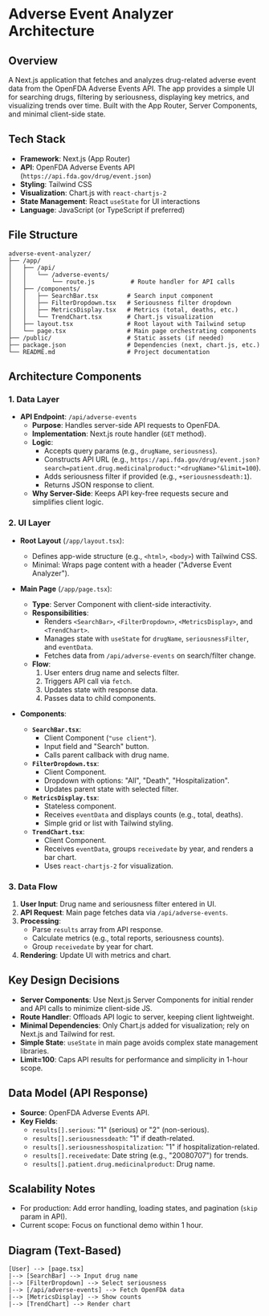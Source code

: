 # Adverse Event Analyzer Architecture

## Overview
A Next.js application that fetches and analyzes drug-related adverse event data from the OpenFDA Adverse Events API. The app provides a simple UI for searching drugs, filtering by seriousness, displaying key metrics, and visualizing trends over time. Built with the App Router, Server Components, and minimal client-side state.

## Tech Stack
- **Framework**: Next.js (App Router)
- **API**: OpenFDA Adverse Events API (`https://api.fda.gov/drug/event.json`)
- **Styling**: Tailwind CSS
- **Visualization**: Chart.js with `react-chartjs-2`
- **State Management**: React `useState` for UI interactions
- **Language**: JavaScript (or TypeScript if preferred)

## File Structure

```
adverse-event-analyzer/
├── /app/
│   ├── /api/
│   │   └── /adverse-events/
│   │       └── route.js          # Route handler for API calls
│   ├── /components/
│   │   ├── SearchBar.tsx        # Search input component
│   │   ├── FilterDropdown.tsx   # Seriousness filter dropdown
│   │   ├── MetricsDisplay.tsx   # Metrics (total, deaths, etc.)
│   │   └── TrendChart.tsx       # Chart.js visualization
│   ├── layout.tsx               # Root layout with Tailwind setup
│   └── page.tsx                 # Main page orchestrating components
├── /public/                     # Static assets (if needed)
├── package.json                 # Dependencies (next, chart.js, etc.)
└── README.md                    # Project documentation
```

## Architecture Components

### 1. Data Layer
- **API Endpoint**: `/api/adverse-events`
  - **Purpose**: Handles server-side API requests to OpenFDA.
  - **Implementation**: Next.js route handler (`GET` method).
  - **Logic**: 
    - Accepts query params (e.g., `drugName`, `seriousness`).
    - Constructs API URL (e.g., `https://api.fda.gov/drug/event.json?search=patient.drug.medicinalproduct:"<drugName>"&limit=100`).
    - Adds seriousness filter if provided (e.g., `+seriousnessdeath:1`).
    - Returns JSON response to client.
  - **Why Server-Side**: Keeps API key-free requests secure and simplifies client logic.

### 2. UI Layer
- **Root Layout** (`/app/layout.tsx`):
  - Defines app-wide structure (e.g., `<html>`, `<body>`) with Tailwind CSS.
  - Minimal: Wraps page content with a header ("Adverse Event Analyzer").

- **Main Page** (`/app/page.tsx`):
  - **Type**: Server Component with client-side interactivity.
  - **Responsibilities**:
    - Renders `<SearchBar>`, `<FilterDropdown>`, `<MetricsDisplay>`, and `<TrendChart>`.
    - Manages state with `useState` for `drugName`, `seriousnessFilter`, and `eventData`.
    - Fetches data from `/api/adverse-events` on search/filter change.
  - **Flow**: 
    1. User enters drug name and selects filter.
    2. Triggers API call via `fetch`.
    3. Updates state with response data.
    4. Passes data to child components.

- **Components**:
  - **`SearchBar.tsx`**:
    - Client Component (`"use client"`).
    - Input field and "Search" button.
    - Calls parent callback with drug name.
  - **`FilterDropdown.tsx`**:
    - Client Component.
    - Dropdown with options: "All", "Death", "Hospitalization".
    - Updates parent state with selected filter.
  - **`MetricsDisplay.tsx`**:
    - Stateless component.
    - Receives `eventData` and displays counts (e.g., total, deaths).
    - Simple grid or list with Tailwind styling.
  - **`TrendChart.tsx`**:
    - Client Component.
    - Receives `eventData`, groups `receivedate` by year, and renders a bar chart.
    - Uses `react-chartjs-2` for visualization.

### 3. Data Flow
1. **User Input**: Drug name and seriousness filter entered in UI.
2. **API Request**: Main page fetches data via `/api/adverse-events`.
3. **Processing**: 
   - Parse `results` array from API response.
   - Calculate metrics (e.g., total reports, seriousness counts).
   - Group `receivedate` by year for chart.
4. **Rendering**: Update UI with metrics and chart.

## Key Design Decisions
- **Server Components**: Use Next.js Server Components for initial render and API calls to minimize client-side JS.
- **Route Handler**: Offloads API logic to server, keeping client lightweight.
- **Minimal Dependencies**: Only Chart.js added for visualization; rely on Next.js and Tailwind for rest.
- **Simple State**: `useState` in main page avoids complex state management libraries.
- **Limit=100**: Caps API results for performance and simplicity in 1-hour scope.

## Data Model (API Response)
- **Source**: OpenFDA Adverse Events API.
- **Key Fields**:
  - `results[].serious`: "1" (serious) or "2" (non-serious).
  - `results[].seriousnessdeath`: "1" if death-related.
  - `results[].seriousnesshospitalization`: "1" if hospitalization-related.
  - `results[].receivedate`: Date string (e.g., "20080707") for trends.
  - `results[].patient.drug.medicinalproduct`: Drug name.

## Scalability Notes
- For production: Add error handling, loading states, and pagination (`skip` param in API).
- Current scope: Focus on functional demo within 1 hour.

## Diagram (Text-Based)

```
[User] --> [page.tsx]
|--> [SearchBar] --> Input drug name
|--> [FilterDropdown] --> Select seriousness
|--> [/api/adverse-events] --> Fetch OpenFDA data
|--> [MetricsDisplay] --> Show counts
|--> [TrendChart] --> Render chart
```